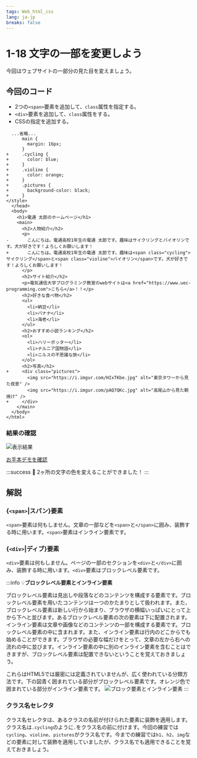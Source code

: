 ```yaml
---
tags: Web_html_css
lang: ja-jp
breaks: false
---
```


# 1-18 文字の一部を変更しよう

<!-- 目標 -->
今回はウェブサイトの一部分の見た目を変えましょう。

## 今回のコード

<!-- 指示 -->

 - 2つの`<span>`要素を追加して、`class`属性を指定する。
 - `<div>`要素を追加して、`class`属性をする。
 - CSSの指定を追加する。

```diff=26
  ...省略...
      main {
        margin: 16px;
      }
+     .cycling {
+       color: blue;
+     }
+     .violine {
+       color: orange;
+     }
+     .pictures {
+       background-color: black;
+     }
</style>
  </head>
  <body>
    <h1>電通 太郎のホームページ</h1>
    <main>
      <h2>人物紹介</h2>
      <p>
-       こんにちは。電通高校1年生の電通 太郎です。趣味はサイクリングとバイオリンです。犬が好きです！よろしくお願いします！
+       こんにちは。電通高校1年生の電通 太郎です。趣味は<span class="cycling">サイクリング</span>と<span class="violine">バイオリン</span>です。犬が好きです！よろしくお願いします！
      </p>
      <h2>サイト紹介</h2>
      <p>電気通信大学プログラミング教室のwebサイトは<a href="https://www.uec-programming.com">こちら</a>！！</p>
      <h2>好きな食べ物</h2>
      <ul>
        <li>納豆</li>
        <li>バナナ</li>
        <li>海老</li>
      </ul>
      <h2>おすすめ小説ランキング</h2>
      <ol>
        <li>ハリーポッター</li>
        <li>ナルニア国物語</li>
        <li>ニルスの不思議な旅</li>
      </ol>
      <h2>写真</h2>
+     <div class="pictures">
        <img src="https://i.imgur.com/HIxTKbe.jpg" alt="東京タワーから見た夜景" />
        <img src="https://i.imgur.com/pAQ7QKc.jpg" alt="高尾山から見た朝焼け" />
+     </div>
    </main>
  </body>
</html>
```

### 結果の確認

<!-- 結果画像 -->
![表示結果](https://uec-programming.github.io/basic_training/web-sample/img/demo1-18.png)
<!-- お手本リンク -->
[お手本デモを確認](https://uec-programming.github.io/basic_training/web-sample/demo1-18.html "デモ")

<!-- お祝い -->
:::success
:tada: 2ヶ所の文字の色を変えることができました！
:::


## 解説

### {`<span>`|スパン}要素
`<span>`要素は何もしません。文章の一部などを`<span>`と`</span>`に囲み、装飾する時に用います。`<span>`要素はインライン要素です。

### {`<div>`|ディブ}要素
`<div>`要素は何もしません。ページの一部のセクションを`<div>`と`</div>`に囲み、装飾する時に用います。`<div>`要素はブロックレベル要素です。

:::info
:bulb:**ブロックレベル要素とインライン要素**

ブロックレベル要素は見出しや段落などのコンテンツを構成する要素です。ブロックレベル要素を用いたコンテンツは一つのかたまりとして扱われます。また、ブロックレベル要素は新しい行から始まり、ブラウザの横幅いっぱいにとって上から下へと並びます。あるブロックレベル要素の次の要素は下に配置されます。  
インライン要素は文章や画像などのコンテンツの一部を構成する要素です。ブロックレベル要素の中に含まれます。また、インライン要素は行内のどこからでも始めることができます。ブラウザの必要な幅だけをとって、文章の左から右への流れの中に並びます。インライン要素の中に別のインライン要素を含むことはできますが、ブロックレベル要素は配置できないということを覚えておきましょう。

これらはHTML5では厳密には定義されていませんが、広く使われている分類方法です。下の図青く囲まれている部分がブロックレベル要素です。オレンジ色で囲まれている部分がインライン要素です。
![ブロック要素とインライン要素](https://uec-programming.github.io/basic_training/web-sample/img/inline-block.png?a)
:::

<!-- 何もしない -->

### クラス名セレクタ
クラス名セレクタは、あるクラスの名前が付けられた要素に装飾を適用します。クラス名は`.cycling`のように`.`をクラス名の前に付けます。今回の練習では`cycling`、`violine`、`pictures`がクラス名です。今までの練習では`h1`、`h2`、`img`などの要素に対して装飾を適用していましたが、クラス名でも適用できることを覚えておきましょう。
<!-- 要素名だけじゃないよ -->
